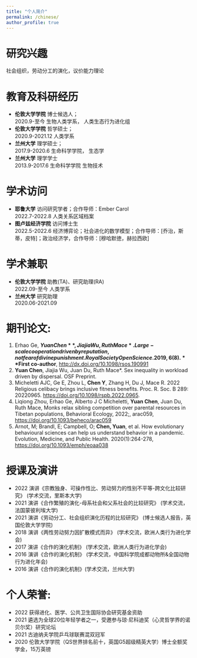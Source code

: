 ```yaml
---
title: "个人简介"
permalink: /chinese/
author_profile: true
---
```

# 研究兴趣
社会组织，劳动分工的演化，议价能力理论

# 教育及科研经历
* **伦敦大学学院** 博士候选人；
<br>2020.9-至今 生物人类学系， 人类生态行为进化组
* **伦敦大学学院** 哲学硕士；
<br>2020.9-2021.12 人类学系
* **兰州大学** 理学硕士；
<br>2017.9-2020.6 生命科学学院， 生态学
* **兰州大学** 理学学士 
<br>2013.9-2017.6 生命科学学院 生物技术                                                                                                                    

# 学术访问
* **耶鲁大学** 访问研究学者；合作导师：Ember Carol
<br>2022.7-2022.8 人类关系区域档案
* **图卢兹经济学院** 访问博士生
<br>2022.5-2022.6 经济博弈论；社会进化的数学模型；合作导师：[乔治，斯蒂，皮特]；政治经济学，合作导师：[穆哈默徳，赫拉西欧]

# 学术兼职
* **伦敦大学学院** 助教(TA)、研究助理(RA)
<br>2022.09-至今 人类学系
* **兰州大学** 研究助理
<br>2020.06-2021.09 

# 期刊论文: 
1.	Erhao Ge, **$Yuan Chen**, Jiajia Wu, Ruth Mace*. Large-scale cooperation driven by reputation, not fear of divine punishment. Royal Society Open Science. 2019, 6 (8). **$First co-author**, http://dx.doi.org/10.1098/rsos.190991
2.	**Yuan Chen**, Jiajia Wu, Juan Du, Ruth Mace*. Sex inequality in workload driven by dispersal. OSF Preprint. 
3.	Micheletti AJC, Ge E, Zhou L, **Chen Y**, Zhang H, Du J, Mace R. 2022 Religious celibacy brings inclusive fitness benefits. Proc. R. Soc. B 289: 20220965. https://doi.org/10.1098/rspb.2022.0965.
4.	Liqiong Zhou, Erhao Ge, Alberto J C Micheletti, **Yuan Chen**, Juan Du, Ruth Mace, Monks relax sibling competition over parental resources in Tibetan populations, Behavioral Ecology, 2022;, arac059, https://doi.org/10.1093/beheco/arac059
5. Arnot, M; Brandl, E; Campbell, O; **Chen, Yuan**, et al. How evolutionary behavioural sciences can help us understand behavior in a pandemic. Evolution, Medicine, and Public Health. 2020(1):264-278, https://doi.org/10.1093/emph/eoaa038

# 授课及演讲 
* 2022 演讲《宗教独身、可操作性比、劳动努力的性别不平等-跨文化比较研究》 (学术交流，里斯本大学)
* 2021 演讲《合作繁殖的演化-母系社会和父系社会的比较研究》 (学术交流，法国蒙彼利埃大学)
* 2021 演讲《劳动分工、社会组织演化历程的比较研究》 (博士候选人报告，英国伦敦大学学院)
* 2018 演讲《两性劳动努力因扩散模式而异》 (学术交流，欧洲人类行为进化学会)
* 2017 演讲《合作的演化机制》 (学术交流，欧洲人类行为进化学会)
* 2016 演讲《合作的演化机制》 (学术交流，中国科学院成都动物所&全国动物行为进化年会)
* 2016 演讲《合作的演化机制》(学术交流，兰州大学)


# 个人荣誉:
*  2022 获得进化、医学、公共卫生国际协会研究基金资助
*  2021 遴选为全球20位年轻学者之一，受邀参与琼·尼科迪奖（心灵哲学界的诺贝尔奖）研究论坛
*  2021 古迪纳夫学院乒乓球联赛混双冠军
*  2020 伦敦大学学院（QS世界排名前十，英国G5超级精英大学）博士全额奖学金，15万英镑

